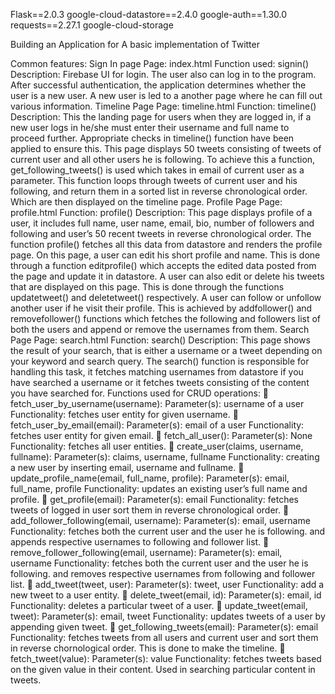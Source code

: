 Flask==2.0.3
google-cloud-datastore==2.4.0
google-auth==1.30.0
requests==2.27.1
google-cloud-storage


Building an Application for A basic implementation of Twitter 

Common features: 
Sign In page 
Page: index.html 
Function used: signin() 
Description: Firebase UI for login. 
The user also can log in to the program. After successful authentication, the 
application determines whether the user is a new user. A new user is led to a 
another page where he can fill out various information. 
Timeline Page 
Page: timeline.html 
Function: timeline() 
Description: 
This the landing page for users when they are logged in, if a new user logs in 
he/she must enter their username and full name to proceed further. Appropriate 
checks in timeline() function have been applied to ensure this. 
This page displays 50 tweets consisting of tweets of current user and all other users 
he is following. To achieve this a function, get_following_tweets() is used which 
takes in email of current user as a parameter. 
This function loops through tweets of current user and his following, and return 
them in a sorted list in reverse chronological order. Which are then displayed on 
the timeline page. 
Profile Page 
Page: profile.html 
Function: profile() 
Description: 
This page displays profile of a user, it includes full name, user name, email, bio, 
number of followers and following and user’s 50 recent tweets in reverse 
chronological order. 
The function profile() fetches all this data from datastore and renders the profile 
page. 
On this page, a user can edit his short profile and name. This is done through a 
function editprofile() which accepts the edited data posted from the page and 
update it in datastore. 
A user can also edit or delete his tweets that are displayed on this page. This is 
done through the functions updatetweet() and deletetweet() respectively. 
A user can follow or unfollow another user if he visit their profile. 
This is achieved by addfollower() and removefollower() functions which fetches 
the following and followers list of both the users and append or remove the 
usernames from them. 
Search Page 
Page: search.html 
Function: search() 
Description: 
This page shows the result of your search, that is either a username or a tweet 
depending on your keyword and search query. 
The search() function is responsible for handling this task, it fetches matching 
usernames from datastore if you have searched a username or it fetches tweets 
consisting of the content you have searched for. 
Functions used for CRUD operations: 
 fetch_user_by_username(username): 
Parameter(s): username of a user 
Functionality: fetches user entity for given username. 
 fetch_user_by_email(email): 
Parameter(s): email of a user 
Functionality: fetches user entity for given email. 
 fetch_all_user(): 
Parameter(s): None 
Functionality: fetches all user entities. 
 create_user(claims, username, fullname): 
Parameter(s): claims, username, fullname 
Functionality: creating a new user by inserting email, username and 
fullname. 
 update_profile_name(email, full_name, profile): 
Parameter(s): email, full_name, profile 
Functionality: updates an existing user’s full name and profile. 
 get_profile(email): 
Parameter(s): email 
Functionality: fetches tweets of logged in user sort them in reverse 
chronological order. 
 add_follower_following(email, username): 
Parameter(s): email, username 
Functionality: fetches both the current user and the user he is following. 
and appends respective usernames to following and follower list. 
 remove_follower_following(email, username): 
Parameter(s): email, username 
Functionality: fetches both the current user and the user he is following. 
and removes respective usernames from following and follower list. 
 add_tweet(tweet, user): 
Parameter(s): tweet, user 
Functionality: add a new tweet to a user entity. 
 delete_tweet(email, id): 
Parameter(s): email, id 
Functionality: deletes a particular tweet of a user. 
 update_tweet(email, tweet): 
Parameter(s): email, tweet 
Functionality: updates tweets of a user by appending given tweet. 
 get_following_tweets(email): 
Parameter(s): email 
Functionality: fetches tweets from all users and current user and sort them in 
reverse chornological order. This is done to make the timeline. 
 fetch_tweet(value): 
Parameter(s): value 
Functionality: fetches tweets based on the given value in their content. Used 
in searching particular content in tweets.